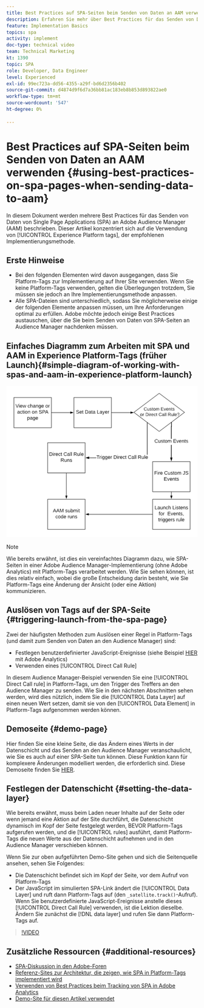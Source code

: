 ```yaml
---
title: Best Practices auf SPA-Seiten beim Senden von Daten an AAM verwenden
description: Erfahren Sie mehr über Best Practices für das Senden von Daten von Single Page Applications (SPA) an Adobe Audience Manager (AAM). Dieser Artikel konzentriert sich auf die Verwendung von Experience Platform-Tags, der empfohlenen Implementierungsmethode.
feature: Implementation Basics
topics: spa
activity: implement
doc-type: technical video
team: Technical Marketing
kt: 1390
topic: SPA
role: Developer, Data Engineer
level: Experienced
exl-id: 99ec723a-dd56-4355-a29f-bd6d2356b402
source-git-commit: d4874d9f6d7a36bb81ac183eb8b853d893822ae0
workflow-type: tm+mt
source-wordcount: '547'
ht-degree: 0%

---
```


# Best Practices auf SPA-Seiten beim Senden von Daten an AAM verwenden {#using-best-practices-on-spa-pages-when-sending-data-to-aam}

In diesem Dokument werden mehrere Best Practices für das Senden von Daten von Single Page Applications (SPA) an Adobe Audience Manager (AAM) beschrieben. Dieser Artikel konzentriert sich auf die Verwendung von [!UICONTROL Experience Platform tags], der empfohlenen Implementierungsmethode.

## Erste Hinweise

* Bei den folgenden Elementen wird davon ausgegangen, dass Sie Platform-Tags zur Implementierung auf Ihrer Site verwenden. Wenn Sie keine Platform-Tags verwenden, gelten die Überlegungen trotzdem, Sie müssen sie jedoch an Ihre Implementierungsmethode anpassen.
* Alle SPA-Dateien sind unterschiedlich, sodass Sie möglicherweise einige der folgenden Elemente anpassen müssen, um Ihre Anforderungen optimal zu erfüllen. Adobe möchte jedoch einige Best Practices austauschen, über die Sie beim Senden von Daten von SPA-Seiten an Audience Manager nachdenken müssen.

## Einfaches Diagramm zum Arbeiten mit SPA und AAM in Experience Platform-Tags (früher Launch){#simple-diagram-of-working-with-spas-and-aam-in-experience-platform-launch}

![SPA für AAM in Tags](assets/spa_for_aam_in_launch.png)

>[!NOTE]
>Wie bereits erwähnt, ist dies ein vereinfachtes Diagramm dazu, wie SPA-Seiten in einer Adobe Audience Manager-Implementierung (ohne Adobe Analytics) mit Platform-Tags verarbeitet werden. Wie Sie sehen können, ist dies relativ einfach, wobei die große Entscheidung darin besteht, wie Sie Platform-Tags eine Änderung der Ansicht (oder eine Aktion) kommunizieren.

## Auslösen von Tags auf der SPA-Seite {#triggering-launch-from-the-spa-page}

Zwei der häufigsten Methoden zum Auslösen einer Regel in Platform-Tags (und damit zum Senden von Daten an den Audience Manager) sind:

* Festlegen benutzerdefinierter JavaScript-Ereignisse (siehe Beispiel [HIER](https://helpx.adobe.com/analytics/kt/using/spa-analytics-best-practices-feature-video-use.html) mit Adobe Analytics)
* Verwenden eines [!UICONTROL Direct Call Rule]

In diesem Audience Manager-Beispiel verwenden Sie eine [!UICONTROL Direct Call rule] in Platform-Tags, um den Trigger des Treffers an den Audience Manager zu senden. Wie Sie in den nächsten Abschnitten sehen werden, wird dies nützlich, indem Sie die [!UICONTROL Data Layer] auf einen neuen Wert setzen, damit sie von den [!UICONTROL Data Element] in Platform-Tags aufgenommen werden können.

## Demoseite {#demo-page}

Hier finden Sie eine kleine Seite, die das Ändern eines Werts in der Datenschicht und das Senden an den Audience Manager veranschaulicht, wie Sie es auch auf einer SPA-Seite tun können. Diese Funktion kann für komplexere Änderungen modelliert werden, die erforderlich sind. Diese Demoseite finden Sie [HIER](https://aam.enablementadobe.com/SPA-Launch.html).

## Festlegen der Datenschicht {#setting-the-data-layer}

Wie bereits erwähnt, muss beim Laden neuer Inhalte auf der Seite oder wenn jemand eine Aktion auf der Site durchführt, die Datenschicht dynamisch im Kopf der Seite festgelegt werden, BEVOR Platform-Tags aufgerufen werden, und die [!UICONTROL rules] ausführt, damit Platform-Tags die neuen Werte aus der Datenschicht aufnehmen und in den Audience Manager verschieben können.

Wenn Sie zur oben aufgeführten Demo-Site gehen und sich die Seitenquelle ansehen, sehen Sie Folgendes:

* Die Datenschicht befindet sich im Kopf der Seite, vor dem Aufruf von Platform-Tags
* Der JavaScript im simulierten SPA-Link ändert die [!UICONTROL Data Layer] und ruft dann Platform-Tags auf (den `_satellite.track()`-Aufruf). Wenn Sie benutzerdefinierte JavaScript-Ereignisse anstelle dieses [!UICONTROL Direct Call Rule] verwenden, ist die Lektion dieselbe. Ändern Sie zunächst die [!DNL data layer] und rufen Sie dann Platform-Tags auf.

>[!VIDEO](https://video.tv.adobe.com/v/38108/?quality=12&captions=ger)

## Zusätzliche Ressourcen {#additional-resources}

* [SPA-Diskussion in den Adobe-Foren](https://forums.adobe.com/thread/2451022)
* [Referenz-Sites zur Architektur, die zeigen, wie SPA in Platform-Tags implementiert wird](https://helpx.adobe.com/experience-manager/kt/integration/using/launch-reference-architecture-SPA-tutorial-implement.html)
* [Verwenden von Best Practices beim Tracking von SPA in Adobe Analytics](https://helpx.adobe.com/analytics/kt/using/spa-analytics-best-practices-feature-video-use.html)
* [Demo-Site für diesen Artikel verwendet](https://aam.enablementadobe.com/SPA-Launch.html)
